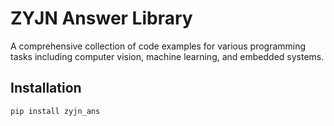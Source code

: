 # ZYJN Answer Library

A comprehensive collection of code examples for various programming tasks including computer vision, machine learning, and embedded systems.

## Installation

```bash
pip install zyjn_ans